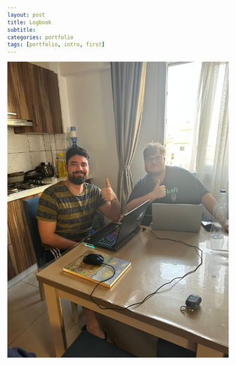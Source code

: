 ```yaml
---
layout: post
title: Logbook
subtitle: 
categories: portfolio
tags: [portfolio, intro, first]
---
```


![datacamp certification](/assets/images/banners/meetings/1.jpg)
